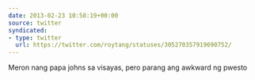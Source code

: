 ```yaml
---
date: 2013-02-23 10:58:19+00:00
source: twitter
syndicated:
- type: twitter
  url: https://twitter.com/roytang/statuses/305270357919690752/
---
```


Meron nang papa johns sa visayas, pero parang ang awkward ng pwesto